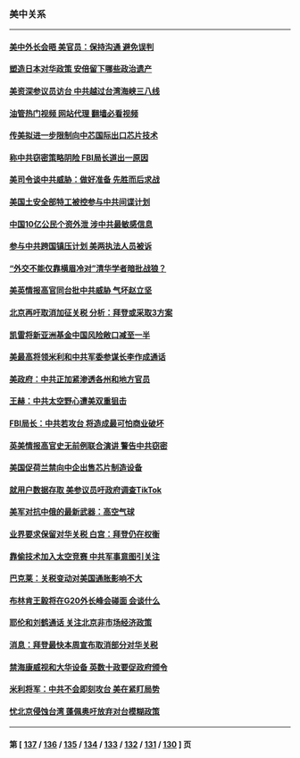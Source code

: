 ### 美中关系
---
#### [美中外长会晤 美官员：保持沟通 避免误判](../../pages/nf1412576/n13776804.md?07092045) 
#### [塑造日本对华政策 安倍留下哪些政治遗产](../../pages/nf1412576/n13776740.md?07092045) 
#### [美资深参议员访台 中共越过台湾海峡三八线](../../pages/nf1412576/n13776415.md?07092045) 
#### [油管热门视频 网站代理 翻墙必看视频](http://209.222.30.114:81/youtube.html?07092045)
#### [传美拟进一步限制向中芯国际出口芯片技术](../../pages/nf1412576/n13776630.md?07092045) 
#### [称中共窃密策略阴险 FBI局长道出一原因](../../pages/nf1412576/n13775989.md?07092045) 
#### [美司令谈中共威胁：做好准备 先胜而后求战](../../pages/nf1412576/n13776303.md?07092045) 
#### [美国土安全部特工被控参与中共间谍计划](../../pages/nf1412576/n13776011.md?07092045) 
#### [中国10亿公民个资外泄 涉中共最敏感信息](../../pages/nf1412576/n13775953.md?07092045) 
#### [参与中共跨国镇压计划 美两执法人员被诉](../../pages/nf1412576/n13775954.md?07092045) 
#### [“外交不能仅靠横眉冷对”清华学者暗批战狼？](../../pages/nf1412576/n13775921.md?07092045) 
#### [美英情报高官同台批中共威胁 气坏赵立坚](../../pages/nf1412576/n13775893.md?07092045) 
#### [北京再吁取消加征关税 分析：拜登或采取3方案](../../pages/nf1412576/n13775620.md?07092045) 
#### [凯雷将新亚洲基金中国风险敞口减至一半](../../pages/nf1412576/n13775841.md?07092045) 
#### [美最高将领米利和中共军委参谋长李作成通话](../../pages/nf1412576/n13775801.md?07092045) 
#### [美政府：中共正加紧渗透各州和地方官员](../../pages/nf1412576/n13775749.md?07092045) 
#### [王赫：中共太空野心遭美双重狙击](../../pages/nf1412576/n13775452.md?07092045) 
#### [FBI局长：中共若攻台 将造成最可怕商业破坏](../../pages/nf1412576/n13775202.md?07092045) 
#### [英美情报高官史无前例联合演讲 警告中共窃密](../../pages/nf1412576/n13775046.md?07092045) 
#### [美国促荷兰禁向中企出售芯片制造设备](../../pages/nf1412576/n13774751.md?07092045) 
#### [就用户数据存取 美参议员吁政府调查TikTok](../../pages/nf1412576/n13774633.md?07092045) 
#### [美军对抗中俄的最新武器：高空气球](../../pages/nf1412576/n13774355.md?07092045) 
#### [业界要求保留对华关税 白宫：拜登仍在权衡](../../pages/nf1412576/n13774479.md?07092045) 
#### [靠偷技术加入太空竞赛 中共军事意图引关注](../../pages/nf1412576/n13774393.md?07092045) 
#### [巴克莱：关税变动对美国通胀影响不大](../../pages/nf1412576/n13774227.md?07092045) 
#### [布林肯王毅将在G20外长峰会碰面 会谈什么](../../pages/nf1412576/n13774153.md?07092045) 
#### [耶伦和刘鹤通话 关注北京非市场经济政策](../../pages/nf1412576/n13773808.md?07092045) 
#### [消息：拜登最快本周宣布取消部分对华关税](../../pages/nf1412576/n13773604.md?07092045) 
#### [禁海康威视和大华设备 英数十政要促政府颁令](../../pages/nf1412576/n13773576.md?07092045) 
#### [米利将军：中共不会即刻攻台 美在紧盯局势](../../pages/nf1412576/n13773470.md?07092045) 
#### [忧北京侵蚀台湾 蓬佩奥吁放弃对台模糊政策](../../pages/nf1412576/n13773463.md?07092045) 

---
#### 第 [ [137](./137.md?07092045) / [136](./136.md?07092045) / [135](./135.md?07092045) / [134](./134.md?07092045) / [133](./133.md?07092045) / [132](./132.md?07092045) / [131](./131.md?07092045) / [130](./130.md?07092045) ] 页
